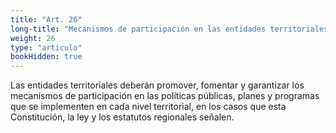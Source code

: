```yaml
---
title: "Art. 26"
long-title: "Mecanismos de participación en las entidades territoriales"
weight: 26
type: "articulo"
bookHidden: true
---
```

 
Las entidades territoriales deberán promover, fomentar y garantizar los mecanismos de participación en las políticas públicas, planes y programas que se implementen en cada nivel territorial, en los casos que esta Constitución, la ley y los estatutos regionales señalen.
